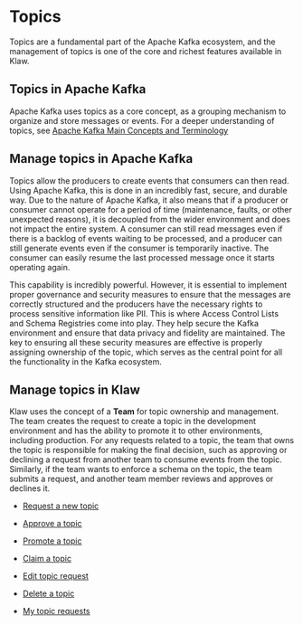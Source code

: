 # Topics

Topics are a fundamental part of the Apache Kafka ecosystem, and the management
of topics is one of the core and richest features available in Klaw.

## Topics in Apache Kafka

Apache Kafka uses topics as a core concept, as a grouping mechanism to organize
and store messages or events. For a deeper understanding of topics, see
[Apache Kafka Main Concepts and
Terminology](https://kafka.apache.org/intro#intro_concepts_and_terms)

## Manage topics in Apache Kafka

Topics allow the producers to create events that consumers can then
read. Using Apache Kafka, this is done in an incredibly fast, secure, and
durable way. Due to the nature of Apache Kafka, it also means that if a
producer or consumer cannot operate for a period of time (maintenance,
faults, or other unexpected reasons), it is decoupled from the wider
environment and does not impact the entire system. A consumer can still
read messages even if there is a backlog of events waiting to be
processed, and a producer can still generate events even if the consumer
is temporarily inactive. The consumer can easily resume the last
processed message once it starts operating again.

This capability is incredibly powerful. However, it is essential to
implement proper governance and security measures to ensure that the
messages are correctly structured and the producers have the necessary
rights to process sensitive information like PII. This is where Access
Control Lists and Schema Registries come into play. They help secure the
Kafka environment and ensure that data privacy and fidelity are
maintained. The key to ensuring all these security measures are
effective is properly assigning ownership of the topic, which serves as
the central point for all the functionality in the Kafka ecosystem.

## Manage topics in Klaw

Klaw uses the concept of a **Team** for topic ownership and management.
The team creates the request to create a topic in the development
environment and has the ability to promote it to other environments,
including production. For any requests related to a topic, the team that
owns the topic is responsible for making the final decision, such as
approving or declining a request from another team to consume events
from the topic. Similarly, if the team wants to enforce a schema on the
topic, the team submits a request, and another team member reviews and
approves or declines it.

- [Request a new topic](Request-a-new-topic.md)

- [Approve a topic](Approve-a-topic.md)

- [Promote a topic](Promote-a-topic.md)

- [Claim a topic](Claim-a-topic.md)

- [Edit topic request](Edit-topic-request.md)

- [Delete a topic](Delete-a-topic.md)

- [My topic requests](My-topic-requests.md)
